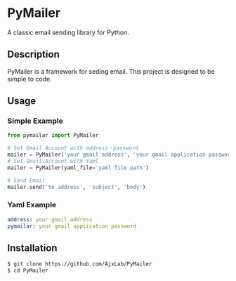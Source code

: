 PyMailer
=======

A classic email sending library for Python.


## Description
PyMailer is a framework for seding email. This project is designed to be simple to code.


## Usage
### Simple Example
```python
from pymailar import PyMailer

# Set Gmail Account with address・password
mailer = PyMailer('your gmail address', 'your gmail application password')
# Set Gmail Account with Yaml
mailer = PyMailer(yaml_file='yaml file path')

# Send Email
mailer.send('to address', 'subject', 'body')
```

### Yaml Example
```yaml
address: your gmail address
pymailar: your gmail application password
```


## Installation
```sh
$ git clone https://github.com/AjxLab/PyMailer
$ cd PyMailer
```
